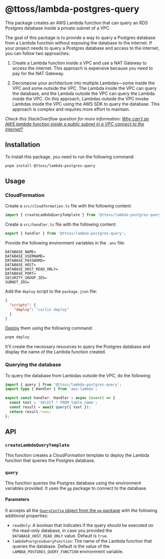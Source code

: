 # @ttoss/lambda-postgres-query

This package creates an AWS Lambda function that can query an RDS Postgres database inside a private subnet of a VPC.

The goal of this package is to provide a way to query a Postgres database from a Lambda function without exposing the database to the internet. If your project needs to query a Postgres database and access to the internet, you can follow two approaches:

1. Create a Lambda function inside a VPC and use a NAT Gateway to access the internet. This approach is expensive because you need to pay for the NAT Gateway.

2. Decompose your architecture into multiple Lambdas—some inside the VPC and some outside the VPC. The Lambda inside the VPC can query the database, and the Lambda outside the VPC can query the Lambda inside the VPC. On this approach, Lambdas outside the VPC invoke Lambdas inside the VPC using the AWS SDK to query the database. This approach is complex and requires more effort to maintain.

_Check this StackOverflow question for more information: [Why can't an AWS lambda function inside a public subnet in a VPC connect to the internet?](https://stackoverflow.com/questions/52992085/why-cant-an-aws-lambda-function-inside-a-public-subnet-in-a-vpc-connect-to-the)_

## Installation

To install this package, you need to run the following command:

```bash
pnpm install @ttoss/lambda-postgres-query
```

## Usage

### CloudFormation

Create a `src/cloudformation.ts` file with the following content:

```typescript
import { createLambdaQueryTemplate } from '@ttoss/lambda-postgres-query';
```

Create a `src/handler.ts` file with the following content:

```typescript
export { handler } from '@ttoss/lambda-postgres-query';
```

Provide the following environment variables in the `.env` file:

```env
DATABASE_NAME=
DATABASE_USERNAME=
DATABASE_PASSWORD=
DATABASE_HOST=
DATABASE_HOST_READ_ONLY=
DATABASE_PORT=
SECURITY_GROUP_IDS=
SUBNET_IDS=
```

Add the `deploy` script to the `package.json` file:

```json
{
  "scripts": {
    "deploy": "carlin deploy"
  }
}
```

[Deploy](https://ttoss.dev/docs/carlin/commands/deploy) them using the following command:

```bash
pnpm deploy
```

It'll create the necessary resources to query the Postgres database and display the name of the Lambda function created.

### Querying the database

To query the database from Lambdas outside the VPC, do the following:

```typescript
import { query } from '@ttoss/lambda-postgres-query';
import type { Handler } from 'aws-lambda';

export const handler: Handler = async (event) => {
  const text = 'SELECT * FROM table_name';
  const result = await query({ text });
  return result.rows;
};
```

## API

### `createLambdaQueryTemplate`

This function creates a CloudFormation template to deploy the Lambda function that queries the Postgres database.

### `query`

This function queries the Postgres database using the environment variables provided. It uses the [`pg`](https://node-postgres.com/) package to connect to the database.

#### Parameters

It accepts all the [`QueryConfig` object from the `pg` package](https://node-postgres.com/apis/client#queryconfig) with the following additional properties:

- `readOnly`: A boolean that indicates if the query should be executed on the read-only database, in case you provided the `DATABASE_HOST_READ_ONLY` value. Default is `true`.
- `lambdaPostgresQueryFunction`: The name of the Lambda function that queries the database. Default is the value of the `LAMBDA_POSTGRES_QUERY_FUNCTION` environment variable.
